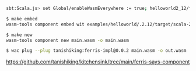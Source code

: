 ```sh
sbt:Scala.js> set Global/enableWasmEverywhere := true; helloworld2_12/fastLinkJS

$ make embed
wasm-tools component embed wit examples/helloworld/.2.12/target/scala-2.12/hello-world-scalajs-example-fastopt/main.wasm -o main.wasm --encoding utf16

$ make new
wasm-tools component new main.wasm -o main.wasm

$ wac plug --plug tanishiking:ferris-impl@0.0.2 main.wasm -o out.wasm
```

https://github.com/tanishiking/kitchensink/tree/main/ferris-says-component
